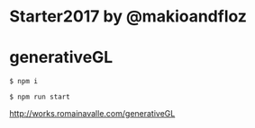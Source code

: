 # Starter2017 by @makioandfloz
# generativeGL

```
$ npm i
```
```
$ npm run start
```

http://works.romainavalle.com/generativeGL
